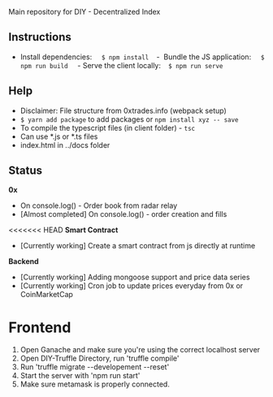 Main repository for DIY - Decentralized Index

## Instructions 
- Install dependencies:   ``` $ npm install ```
 -  Bundle the JS application:   ``` $ npm run build ``` 
  - Serve the client locally:  ``` $ npm run serve``` 

## Help

- Disclaimer: File structure from 0xtrades.info (webpack setup)
- ``` $ yarn add package ``` to add packages or ``` npm install xyz -- save ```
- To compile the typescript files (in client folder) - ``` tsc ```
- Can use *.js or *.ts files
- index.html in ../docs folder

## Status
**0x**
- On console.log() - Order book from radar relay
- [Almost completed] On console.log() - order creation and fills

<<<<<<< HEAD
**Smart Contract**
- [Currently working] Create a smart contract from js directly at runtime

**Backend**
- [Currently working] Adding mongoose support and price data series
- [Currently working] Cron job to update prices everyday from 0x or CoinMarketCap

**Frontend**
=======
1. Open Ganache and make sure you're using the correct localhost server
2. Open DIY-Truffle Directory, run 'truffle compile'
3. Run 'truffle migrate --developement --reset'
4. Start the server with 'npm run start'
5. Make sure metamask is properly connected.

